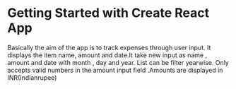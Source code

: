 # Getting Started with Create React App

Basically the aim of the app is to track expenses through user input. It displays the item name, amount and date.It take new input as name , amount and date with month , day and year. List can be filter yearwise. Only accepts valid numbers in the amount input field .Amounts are displayed in INR(Indianrupee)